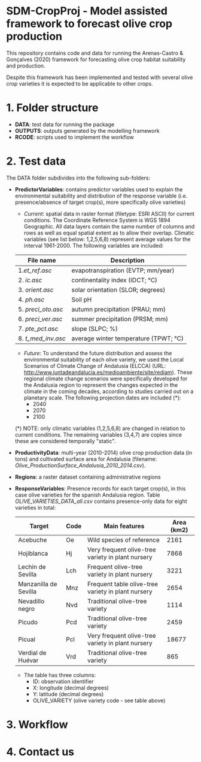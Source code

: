 # SDM-CropProj - Model assisted framework to forecast olive crop production

This repository contains code and data for running the Arenas-Castro & Gonçalves (2020) 
framework for forecasting olive crop habitat suitability and production. 

Despite this framework has been implemented and tested with several olive crop varieties 
it is expected to be applicable to other crops.

# 1. Folder structure

- __DATA__: test data for running the package
- __OUTPUTS__: outputs generated by the modelling framework
- __RCODE__: scripts used to implement the workflow

# 2. Test data

The DATA folder subdivides into the following sub-folders:

- __PredictorVariables__: contains predictor variables used to explain the environmental 
suitability and distribution of the response variable (i.e. presence/absence of target 
crop(s), more specifically olive varieties)

   - _Current_: spatial data in raster format (filetype: ESRI ASCII) for current conditions. 
   The Coordinate Reference System is WGS 1894 Geographic. All data layers contain the same 
   number of columns and rows as well as equal spatial extent as to allow their overlap. 
   Climatic variables (see list below: 1,2,5,6,8) represent average values for the interval 1961-2000. 
   The following variables are included:

   |File name           |Description                          |
   |--------------------|-------------------------------------|
   |1._et_ref.asc_      |evapotranspiration (EVTP; mm/year)   |
   |2. _ic.asc_         |continentality index (IDCT; °C)      |
   |3. _orient.asc_     |solar orientation (SLOR; degrees)    |
   |4. _ph.asc_         |Soil pH                              |
   |5. _preci_oto.asc_  |autumn precipitation (PRAU; mm)      |
   |6. _preci_ver.asc_  |summer precipitation (PRSM; mm)      |
   |7. _pte_pct.asc_    |slope (SLPC; %)                      |
   |8. _t_med_inv.asc_  |average winter temperature (TPWT; °C)|

   - _Future_: To understand the future distribution and assess the environmental suitability 
   of each olive variety, we used the Local Scenarios of Climate Change of Andalusia (ELCCA) 
   (URL: http://www.juntadeandalucia.es/medioambiente/site/rediam). These regional climate 
   change scenarios were specifically developed for the Andalusia region to represent the changes 
   expected in the climate in the coming decades, according to studies carried out on a planetary scale. 
   The following projection dates are included (*): 
      - 2040
      - 2070
      - 2100

   (*) NOTE: only climatic variables (1,2,5,6,8) are changed in relation to current conditions. 
    The remaining variables (3,4,7) are copies since these are considered temporally "static".

- __ProductivityData__: multi-year (2010-2014) olive crop production data (in tons) 
and cultivated surface area for Andalusia (filename: _Olive_ProductionSurface_Andalusia_2010_2014.csv_).

- __Regions__: a raster dataset containing administrative regions

- __ResponseVariables__: Presence records for each target crop(s), in this case olive varieties for the 
spanish Andalusia region. Table _OLIVE_VARIETIES_DATA_all.csv_ contains presence-only data for eight 
varieties in total:

   |Target                | Code | Main features                                      | Area (km2) |
   |----------------------|------|----------------------------------------------------|------------|
   |Acebuche              | Oe   | Wild species of reference                          | 2161       |
   |Hojiblanca            | Hj   | Very frequent olive-tree variety in plant nursery  | 7868       |
   |Lechín de Sevilla     | Lch  | Frequent olive-tree variety in plant nursery       | 3221       |
   |Manzanilla de Sevilla | Mnz  | Frequent table olive-tree variety in plant nursery | 2654       |
   |Nevadillo negro       | Nvd  | Traditional olive-tree variety                     | 1114       |
   |Picudo                | Pcd  | Traditional olive-tree variety                     | 2459       |
   |Picual                | Pcl  | Very frequent olive-tree variety in plant nursery  | 18677      |
   |Verdial de Huévar     | Vrd  | Traditional olive-tree variety                     | 865        |

   - The table has three columns:
      - ID: observation identifier	
      - X: longitude (decimal degrees)
      - Y: latitude (decimal degrees)
      - OLIVE_VARIETY (olive variety code - see table above)


# 3. Workflow

# 4. Contact us
